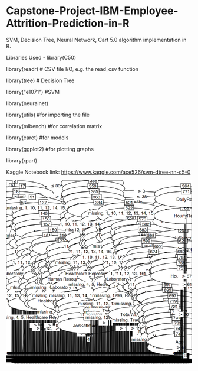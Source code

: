 # Capstone-Project-IBM-Employee-Attrition-Prediction-in-R
SVM, Decision Tree, Neural Network, Cart 5.0 algorithm implementation in R.

Libraries Used - 
library(C50)

library(readr)    # CSV file I/O, e.g. the read_csv function

library(tree)     # Decision Tree

library("e1071")  #SVM

library(neuralnet)

library(utils)    #for importing the file

library(mlbench)  #for correlation matrix

library(caret)    #for models

library(ggplot2)  #for plotting graphs

library(rpart)

Kaggle Notebook link:
https://www.kaggle.com/ace526/svm-dtree-nn-c5-0

<p><img src='ibm_c50.png'>

